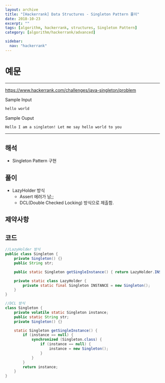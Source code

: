 ```yaml
---
layout: archive
title: "[Hackerrank] Data Structures - Singleton Pattern 풀이"
date: 2018-10-23
excerpt: ""
tags: [algorithm, hackerrank, structures, Singleton Pattern]
category: [algorithm/hackerrank/advanced]

sidebar:
  nav: "hackerrank"
---
```


# 예문

---

<https://www.hackerrank.com/challenges/java-singleton/problem>

Sample Input

```markdown
hello world
```

Sample Ouput

```markdown
Hello I am a singleton! Let me say hello world to you
```

---

## 해석

- Singleton Pattern 구현

## 풀이

- LazyHolder 방식
  - Assert 에러가 남;;
  - DCL(Double Checked Locking) 방식으로 제출함.

## 제약사항

## 코드

```java
//LazyHolder 방식
public class Singleton {
    private Singleton() {}
    public String str;

    public static Singleton getSingleInstance() { return LazyHolder.INSTANCE; }

    private static class LazyHolder {
        private static final Singleton INSTANCE = new Singleton();
    }
}

//DCL 방식
class Singleton {
    private volatile static Singleton instance;
    public static String str;
    private Singleton() {}

    static Singleton getSingleInstance() {
        if (instance == null) {
            synchronized (Singleton.class) {
                if (instance == null) {
                    instance = new Singleton();
                }
            }
        }
        return instance;
    }
}
```
